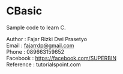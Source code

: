 # CBasic

Sample code to learn C.

Author : Fajar Rizki Dwi Prasetyo <br />
Email  : fajarrdp@gmail.com <br />
Phone  : 089663159652 <br />
Facebook : https://facebook.com/SUPERBIN<br />
Reference : tutorialspoint.com
